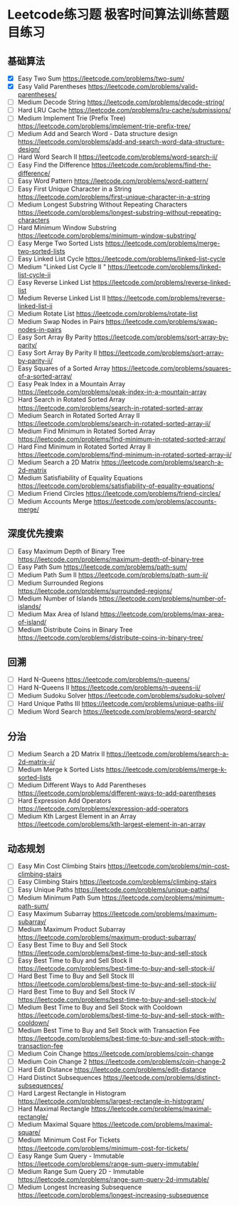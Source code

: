 # Leetcode练习题 极客时间算法训练营题目练习

## 基础算法
- [x] Easy	Two Sum	https://leetcode.com/problems/two-sum/
- [x] Easy	Valid Parentheses	https://leetcode.com/problems/valid-parentheses/
- [ ] Medium	Decode String	https://leetcode.com/problems/decode-string/
- [ ] Hard	LRU Cache	https://leetcode.com/problems/lru-cache/submissions/
- [ ] Medium	Implement Trie (Prefix Tree)	https://leetcode.com/problems/implement-trie-prefix-tree/
- [ ] Medium	Add and Search Word - Data structure design	https://leetcode.com/problems/add-and-search-word-data-structure-design/
- [ ] Hard	Word Search II	https://leetcode.com/problems/word-search-ii/
- [ ] Easy	Find the Difference	https://leetcode.com/problems/find-the-difference/
- [ ] Easy	Word Pattern	https://leetcode.com/problems/word-pattern/
- [ ] Easy	First Unique Character in a String	https://leetcode.com/problems/first-unique-character-in-a-string
- [ ] Medium	Longest Substring Without Repeating Characters	https://leetcode.com/problems/longest-substring-without-repeating-characters
- [ ] Hard	Minimum Window Substring	https://leetcode.com/problems/minimum-window-substring/
- [ ] Easy	Merge Two Sorted Lists	https://leetcode.com/problems/merge-two-sorted-lists
- [ ] Easy	Linked List Cycle	https://leetcode.com/problems/linked-list-cycle
- [ ] Medium	"Linked List Cycle II	"	https://leetcode.com/problems/linked-list-cycle-ii
- [ ] Easy	Reverse Linked List	https://leetcode.com/problems/reverse-linked-list
- [ ] Medium	Reverse Linked List II	https://leetcode.com/problems/reverse-linked-list-ii
- [ ] Medium	Rotate List	https://leetcode.com/problems/rotate-list
- [ ] Medium	Swap Nodes in Pairs	https://leetcode.com/problems/swap-nodes-in-pairs
- [ ] Easy	Sort Array By Parity	https://leetcode.com/problems/sort-array-by-parity/
- [ ] Easy	Sort Array By Parity II	https://leetcode.com/problems/sort-array-by-parity-ii/
- [ ] Easy	Squares of a Sorted Array	https://leetcode.com/problems/squares-of-a-sorted-array/
- [ ] Easy	Peak Index in a Mountain Array	https://leetcode.com/problems/peak-index-in-a-mountain-array
- [ ] Hard	Search in Rotated Sorted Array	https://leetcode.com/problems/search-in-rotated-sorted-array
- [ ] Medium	Search in Rotated Sorted Array II	https://leetcode.com/problems/search-in-rotated-sorted-array-ii/
- [ ] Medium	Find Minimum in Rotated Sorted Array	https://leetcode.com/problems/find-minimum-in-rotated-sorted-array/
- [ ] Hard	Find Minimum in Rotated Sorted Array II	https://leetcode.com/problems/find-minimum-in-rotated-sorted-array-ii/
- [ ] Medium	Search a 2D Matrix	https://leetcode.com/problems/search-a-2d-matrix
- [ ] Medium	Satisfiability of Equality Equations	https://leetcode.com/problems/satisfiability-of-equality-equations/
- [ ] Medium	Friend Circles	https://leetcode.com/problems/friend-circles/
- [ ] Medium	Accounts Merge	https://leetcode.com/problems/accounts-merge/
## 深度优先搜索
- [ ] Easy	Maximum Depth of Binary Tree	https://leetcode.com/problems/maximum-depth-of-binary-tree
- [ ] Easy	Path Sum	https://leetcode.com/problems/path-sum/
- [ ] Medium	Path Sum II	https://leetcode.com/problems/path-sum-ii/
- [ ] Medium	Surrounded Regions	https://leetcode.com/problems/surrounded-regions/
- [ ] Medium	Number of Islands	https://leetcode.com/problems/number-of-islands/
- [ ] Medium	Max Area of Island	https://leetcode.com/problems/max-area-of-island/
- [ ] Medium	Distribute Coins in Binary Tree	https://leetcode.com/problems/distribute-coins-in-binary-tree/

## 回溯
- [ ] Hard	N-Queens	https://leetcode.com/problems/n-queens/
- [ ] Hard	N-Queens II	https://leetcode.com/problems/n-queens-ii/
- [ ] Medium	Sudoku Solver	https://leetcode.com/problems/sudoku-solver/
- [ ] Hard	Unique Paths III	https://leetcode.com/problems/unique-paths-iii/
- [ ] Medium	Word Search	https://leetcode.com/problems/word-search/

## 分治
- [ ] Medium	Search a 2D Matrix II	https://leetcode.com/problems/search-a-2d-matrix-ii/
- [ ] Medium	Merge k Sorted Lists	https://leetcode.com/problems/merge-k-sorted-lists
- [ ] Medium	Different Ways to Add Parentheses	https://leetcode.com/problems/different-ways-to-add-parentheses
- [ ] Hard	Expression Add Operators	https://leetcode.com/problems/expression-add-operators
- [ ] Medium	Kth Largest Element in an Array	https://leetcode.com/problems/kth-largest-element-in-an-array

## 动态规划
- [ ] Easy	Min Cost Climbing Stairs	https://leetcode.com/problems/min-cost-climbing-stairs
- [ ] Easy	Climbing Stairs	https://leetcode.com/problems/climbing-stairs
- [ ] Easy	Unique Paths	https://leetcode.com/problems/unique-paths/
- [ ] Medium	Minimum Path Sum	https://leetcode.com/problems/minimum-path-sum/
- [ ] Easy	Maximum Subarray	https://leetcode.com/problems/maximum-subarray/
- [ ] Medium	Maximum Product Subarray	https://leetcode.com/problems/maximum-product-subarray/
- [ ] Easy	Best Time to Buy and Sell Stock	https://leetcode.com/problems/best-time-to-buy-and-sell-stock
- [ ] Easy	Best Time to Buy and Sell Stock II	https://leetcode.com/problems/best-time-to-buy-and-sell-stock-ii/
- [ ] Hard	Best Time to Buy and Sell Stock III	https://leetcode.com/problems/best-time-to-buy-and-sell-stock-iii/
- [ ] Hard	Best Time to Buy and Sell Stock IV	https://leetcode.com/problems/best-time-to-buy-and-sell-stock-iv/
- [ ] Medium	Best Time to Buy and Sell Stock with Cooldown	https://leetcode.com/problems/best-time-to-buy-and-sell-stock-with-cooldown/
- [ ] Medium	Best Time to Buy and Sell Stock with Transaction Fee	https://leetcode.com/problems/best-time-to-buy-and-sell-stock-with-transaction-fee
- [ ] Medium	Coin Change	https://leetcode.com/problems/coin-change
- [ ] Medium	Coin Change 2	https://leetcode.com/problems/coin-change-2
- [ ] Hard	Edit Distance	https://leetcode.com/problems/edit-distance
- [ ] Hard	Distinct Subsequences	https://leetcode.com/problems/distinct-subsequences/
- [ ] Hard	Largest Rectangle in Histogram	https://leetcode.com/problems/largest-rectangle-in-histogram/
- [ ] Hard	Maximal Rectangle	https://leetcode.com/problems/maximal-rectangle/
- [ ] Medium	Maximal Square	https://leetcode.com/problems/maximal-square/
- [ ] Medium	Minimum Cost For Tickets	https://leetcode.com/problems/minimum-cost-for-tickets/
- [ ] Easy	Range Sum Query - Immutable	https://leetcode.com/problems/range-sum-query-immutable/
- [ ] Medium	Range Sum Query 2D - Immutable	https://leetcode.com/problems/range-sum-query-2d-immutable/
- [ ] Medium	Longest Increasing Subsequence	https://leetcode.com/problems/longest-increasing-subsequence
